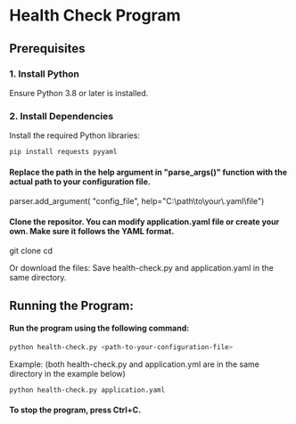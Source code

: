 # Health Check Program

## Prerequisites
### 1. Install Python
Ensure Python 3.8 or later is installed.

### 2. Install Dependencies
Install the required Python libraries:
```bash
pip install requests pyyaml
```

#### Replace the path in the help argument in "parse_args()" function with the actual path to your configuration file.
parser.add_argument(
    "config_file",
    help="C:\\path\\to\\your\\.yaml\\file")


#### Clone the repositor. You can modify application.yaml file or create your own. Make sure it follows the YAML format.
git clone <link to the repo>
cd <repo-folder>

Or download the files:
Save health-check.py and application.yaml in the same directory.

## Running the Program:
#### Run the program using the following command:
```bash
python health-check.py <path-to-your-configuration-file>
```
Example: (both health-check.py and application.yml are in the same directory in the example below)
```bash
python health-check.py application.yaml
```

#### To stop the program, press Ctrl+C.